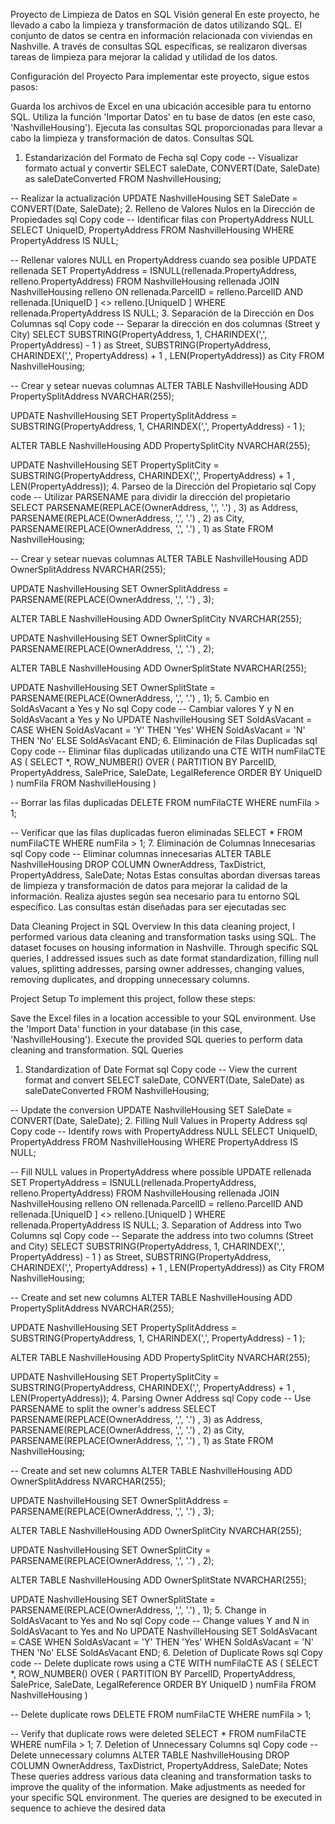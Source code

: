 Proyecto de Limpieza de Datos en SQL
Visión general
En este proyecto, he llevado a cabo la limpieza y transformación de datos utilizando SQL. El conjunto de datos se centra en información relacionada con viviendas en Nashville. A través de consultas SQL específicas, se realizaron diversas tareas de limpieza para mejorar la calidad y utilidad de los datos.

Configuración del Proyecto
Para implementar este proyecto, sigue estos pasos:

Guarda los archivos de Excel en una ubicación accesible para tu entorno SQL.
Utiliza la función 'Importar Datos' en tu base de datos (en este caso, 'NashvilleHousing').
Ejecuta las consultas SQL proporcionadas para llevar a cabo la limpieza y transformación de datos.
Consultas SQL
1. Estandarización del Formato de Fecha
sql
Copy code
-- Visualizar formato actual y convertir
SELECT saleDate, CONVERT(Date, SaleDate) as saleDateConverted
FROM NashvilleHousing;

-- Realizar la actualización
UPDATE NashvilleHousing
SET SaleDate = CONVERT(Date, SaleDate);
2. Relleno de Valores Nulos en la Dirección de Propiedades
sql
Copy code
-- Identificar filas con PropertyAddress NULL
SELECT UniqueID, PropertyAddress
FROM NashvilleHousing
WHERE PropertyAddress IS NULL;

-- Rellenar valores NULL en PropertyAddress cuando sea posible
UPDATE rellenada
SET PropertyAddress = ISNULL(rellenada.PropertyAddress, relleno.PropertyAddress)
FROM NashvilleHousing rellenada
JOIN NashvilleHousing relleno
    ON rellenada.ParcelID = relleno.ParcelID
    AND rellenada.[UniqueID ] <> relleno.[UniqueID ]
WHERE rellenada.PropertyAddress IS NULL;
3. Separación de la Dirección en Dos Columnas
sql
Copy code
-- Separar la dirección en dos columnas (Street y City)
SELECT
    SUBSTRING(PropertyAddress, 1, CHARINDEX(',', PropertyAddress) - 1 ) as Street,
    SUBSTRING(PropertyAddress, CHARINDEX(',', PropertyAddress) + 1 , LEN(PropertyAddress)) as City
FROM NashvilleHousing;

-- Crear y setear nuevas columnas
ALTER TABLE NashvilleHousing
ADD PropertySplitAddress NVARCHAR(255);

UPDATE NashvilleHousing
SET PropertySplitAddress = SUBSTRING(PropertyAddress, 1, CHARINDEX(',', PropertyAddress) - 1 );

ALTER TABLE NashvilleHousing
ADD PropertySplitCity NVARCHAR(255);

UPDATE NashvilleHousing
SET PropertySplitCity = SUBSTRING(PropertyAddress, CHARINDEX(',', PropertyAddress) + 1 , LEN(PropertyAddress));
4. Parseo de la Dirección del Propietario
sql
Copy code
-- Utilizar PARSENAME para dividir la dirección del propietario
SELECT
    PARSENAME(REPLACE(OwnerAddress, ',', '.') , 3) as Address,
    PARSENAME(REPLACE(OwnerAddress, ',', '.') , 2) as City,
    PARSENAME(REPLACE(OwnerAddress, ',', '.') , 1) as State
FROM NashvilleHousing;

-- Crear y setear nuevas columnas
ALTER TABLE NashvilleHousing
ADD OwnerSplitAddress NVARCHAR(255);

UPDATE NashvilleHousing
SET OwnerSplitAddress = PARSENAME(REPLACE(OwnerAddress, ',', '.') , 3);

ALTER TABLE NashvilleHousing
ADD OwnerSplitCity NVARCHAR(255);

UPDATE NashvilleHousing
SET OwnerSplitCity = PARSENAME(REPLACE(OwnerAddress, ',', '.') , 2);

ALTER TABLE NashvilleHousing
ADD OwnerSplitState NVARCHAR(255);

UPDATE NashvilleHousing
SET OwnerSplitState = PARSENAME(REPLACE(OwnerAddress, ',', '.') , 1);
5. Cambio en SoldAsVacant a Yes y No
sql
Copy code
-- Cambiar valores Y y N en SoldAsVacant a Yes y No
UPDATE NashvilleHousing
SET SoldAsVacant = CASE
    WHEN SoldAsVacant = 'Y' THEN 'Yes'
    WHEN SoldAsVacant = 'N' THEN 'No'
    ELSE SoldAsVacant
END;
6. Eliminación de Filas Duplicadas
sql
Copy code
-- Eliminar filas duplicadas utilizando una CTE
WITH numFilaCTE AS (
    SELECT *,
        ROW_NUMBER() OVER (
            PARTITION BY ParcelID, PropertyAddress, SalePrice, SaleDate, LegalReference
            ORDER BY UniqueID
        ) numFila
    FROM NashvilleHousing
)

-- Borrar las filas duplicadas
DELETE FROM numFilaCTE
WHERE numFila > 1;

-- Verificar que las filas duplicadas fueron eliminadas
SELECT *
FROM numFilaCTE
WHERE numFila > 1;
7. Eliminación de Columnas Innecesarias
sql
Copy code
-- Eliminar columnas innecesarias
ALTER TABLE NashvilleHousing
DROP COLUMN OwnerAddress, TaxDistrict, PropertyAddress, SaleDate;
Notas
Estas consultas abordan diversas tareas de limpieza y transformación de datos para mejorar la calidad de la información.
Realiza ajustes según sea necesario para tu entorno SQL específico.
Las consultas están diseñadas para ser ejecutadas sec


Data Cleaning Project in SQL
Overview
In this data cleaning project, I performed various data cleaning and transformation tasks using SQL. The dataset focuses on housing information in Nashville. Through specific SQL queries, I addressed issues such as date format standardization, filling null values, splitting addresses, parsing owner addresses, changing values, removing duplicates, and dropping unnecessary columns.

Project Setup
To implement this project, follow these steps:

Save the Excel files in a location accessible to your SQL environment.
Use the 'Import Data' function in your database (in this case, 'NashvilleHousing').
Execute the provided SQL queries to perform data cleaning and transformation.
SQL Queries
1. Standardization of Date Format
sql
Copy code
-- View the current format and convert
SELECT saleDate, CONVERT(Date, SaleDate) as saleDateConverted
FROM NashvilleHousing;

-- Update the conversion
UPDATE NashvilleHousing
SET SaleDate = CONVERT(Date, SaleDate);
2. Filling Null Values in Property Address
sql
Copy code
-- Identify rows with PropertyAddress NULL
SELECT UniqueID, PropertyAddress
FROM NashvilleHousing
WHERE PropertyAddress IS NULL;

-- Fill NULL values in PropertyAddress where possible
UPDATE rellenada
SET PropertyAddress = ISNULL(rellenada.PropertyAddress, relleno.PropertyAddress)
FROM NashvilleHousing rellenada
JOIN NashvilleHousing relleno
    ON rellenada.ParcelID = relleno.ParcelID
    AND rellenada.[UniqueID ] <> relleno.[UniqueID ]
WHERE rellenada.PropertyAddress IS NULL;
3. Separation of Address into Two Columns
sql
Copy code
-- Separate the address into two columns (Street and City)
SELECT
    SUBSTRING(PropertyAddress, 1, CHARINDEX(',', PropertyAddress) - 1 ) as Street,
    SUBSTRING(PropertyAddress, CHARINDEX(',', PropertyAddress) + 1 , LEN(PropertyAddress)) as City
FROM NashvilleHousing;

-- Create and set new columns
ALTER TABLE NashvilleHousing
ADD PropertySplitAddress NVARCHAR(255);

UPDATE NashvilleHousing
SET PropertySplitAddress = SUBSTRING(PropertyAddress, 1, CHARINDEX(',', PropertyAddress) - 1 );

ALTER TABLE NashvilleHousing
ADD PropertySplitCity NVARCHAR(255);

UPDATE NashvilleHousing
SET PropertySplitCity = SUBSTRING(PropertyAddress, CHARINDEX(',', PropertyAddress) + 1 , LEN(PropertyAddress));
4. Parsing Owner Address
sql
Copy code
-- Use PARSENAME to split the owner's address
SELECT
    PARSENAME(REPLACE(OwnerAddress, ',', '.') , 3) as Address,
    PARSENAME(REPLACE(OwnerAddress, ',', '.') , 2) as City,
    PARSENAME(REPLACE(OwnerAddress, ',', '.') , 1) as State
FROM NashvilleHousing;

-- Create and set new columns
ALTER TABLE NashvilleHousing
ADD OwnerSplitAddress NVARCHAR(255);

UPDATE NashvilleHousing
SET OwnerSplitAddress = PARSENAME(REPLACE(OwnerAddress, ',', '.') , 3);

ALTER TABLE NashvilleHousing
ADD OwnerSplitCity NVARCHAR(255);

UPDATE NashvilleHousing
SET OwnerSplitCity = PARSENAME(REPLACE(OwnerAddress, ',', '.') , 2);

ALTER TABLE NashvilleHousing
ADD OwnerSplitState NVARCHAR(255);

UPDATE NashvilleHousing
SET OwnerSplitState = PARSENAME(REPLACE(OwnerAddress, ',', '.') , 1);
5. Change in SoldAsVacant to Yes and No
sql
Copy code
-- Change values Y and N in SoldAsVacant to Yes and No
UPDATE NashvilleHousing
SET SoldAsVacant = CASE
    WHEN SoldAsVacant = 'Y' THEN 'Yes'
    WHEN SoldAsVacant = 'N' THEN 'No'
    ELSE SoldAsVacant
END;
6. Deletion of Duplicate Rows
sql
Copy code
-- Delete duplicate rows using a CTE
WITH numFilaCTE AS (
    SELECT *,
        ROW_NUMBER() OVER (
            PARTITION BY ParcelID, PropertyAddress, SalePrice, SaleDate, LegalReference
            ORDER BY UniqueID
        ) numFila
    FROM NashvilleHousing
)

-- Delete duplicate rows
DELETE FROM numFilaCTE
WHERE numFila > 1;

-- Verify that duplicate rows were deleted
SELECT *
FROM numFilaCTE
WHERE numFila > 1;
7. Deletion of Unnecessary Columns
sql
Copy code
-- Delete unnecessary columns
ALTER TABLE NashvilleHousing
DROP COLUMN OwnerAddress, TaxDistrict, PropertyAddress, SaleDate;
Notes
These queries address various data cleaning and transformation tasks to improve the quality of the information.
Make adjustments as needed for your specific SQL environment.
The queries are designed to be executed in sequence to achieve the desired data
